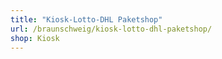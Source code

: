 ```yaml
---
title: "Kiosk-Lotto-DHL Paketshop"
url: /braunschweig/kiosk-lotto-dhl-paketshop/
shop: Kiosk
---
```

